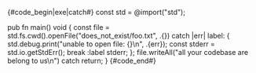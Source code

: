 {#code_begin|exe|catch#}
const std = @import("std");

pub fn main() void {
    const file = std.fs.cwd().openFile("does_not_exist/foo.txt", .{}) catch |err| label: {
        std.debug.print("unable to open file: {}\n", .{err});
        const stderr = std.io.getStdErr();
        break :label stderr;
    };
    file.writeAll("all your codebase are belong to us\n") catch return;
}
{#code_end#}